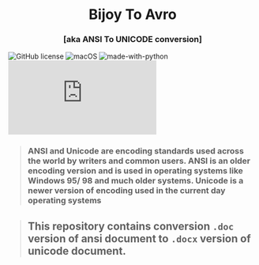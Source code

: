 <h1 align="center">Bijoy To Avro</h1>
<h3 align="center">[aka ANSI To UNICODE conversion] </h3>

![GitHub license](https://img.shields.io/github/license/Naereen/StrapDown.js.svg) ![macOS](https://svgshare.com/i/ZjP.svg) ![made-with-python](https://img.shields.io/badge/Made%20with-Python-1f425f.svg) [![Only 32 Kb](https://badge-size.herokuapp.com/Naereen/StrapDown.js/master/strapdown.min.js)](https://github.com/mohsin-riad/bijoy-to-unicode-automation/blob/main/Source/main.ipynb)

> ### ANSI and Unicode are encoding standards used across the world by writers and common users. ANSI is an older encoding version and is used in operating systems like Windows 95/ 98 and much older systems. Unicode is a newer version of encoding used in the current day operating systems

> ## This repository contains conversion ```.doc``` version of ansi document to ```.docx``` version of unicode document.